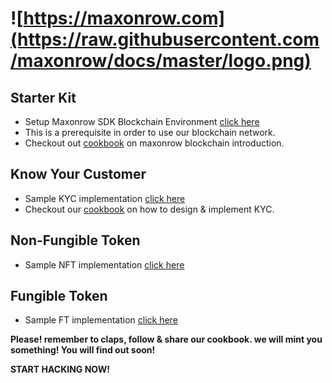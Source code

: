# ![https://maxonrow.com](https://raw.githubusercontent.com/maxonrow/docs/master/logo.png)

## Starter Kit

- Setup Maxonrow SDK Blockchain Environment [click here](https://github.com/maxonrow/maxathon/tree/master/blockchain-starter-kit)
- This is a prerequisite in order to use our blockchain network.
- Checkout out [cookbook](https://medium.com/maxonrow/an-introduction-to-the-maxonrow-blockchain-a34df043d9aa) on maxonrow blockchain introduction.

## Know Your Customer

- Sample KYC implementation [click here](https://github.com/maxonrow/maxathon/tree/master/kyc-sample)
- Checkout our [cookbook](https://medium.com/maxonrow/kyc-in-the-maxonrow-blockchain-3c70d84159ee) on how to design & implement KYC.

## Non-Fungible Token

- Sample NFT implementation [click here](https://github.com/maxonrow/maxathon/tree/master/nft-sample)

## Fungible Token

- Sample FT implementation [click here](https://github.com/maxonrow/maxathon/tree/master/ft-sample)

**Please! remember to claps, follow & share our cookbook. we will mint you something! You will find out soon!**

**START HACKING NOW!**
